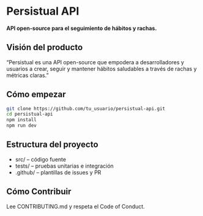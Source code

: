 # Persistual API

**API open-source para el seguimiento de hábitos y rachas.**

## Visión del producto

“Persistual es una API open-source que empodera a desarrolladores y usuarios a crear, seguir y mantener hábitos saludables a través de rachas y métricas claras.”

## Cómo empezar

```bash
git clone https://github.com/tu_usuario/persistual-api.git
cd persistual-api
npm install
npm run dev
```

## Estructura del proyecto

- src/ – código fuente
- tests/ – pruebas unitarias e integración
- .github/ – plantillas de issues y PR

## Cómo Contribuir

Lee CONTRIBUTING.md y respeta el Code of Conduct.
